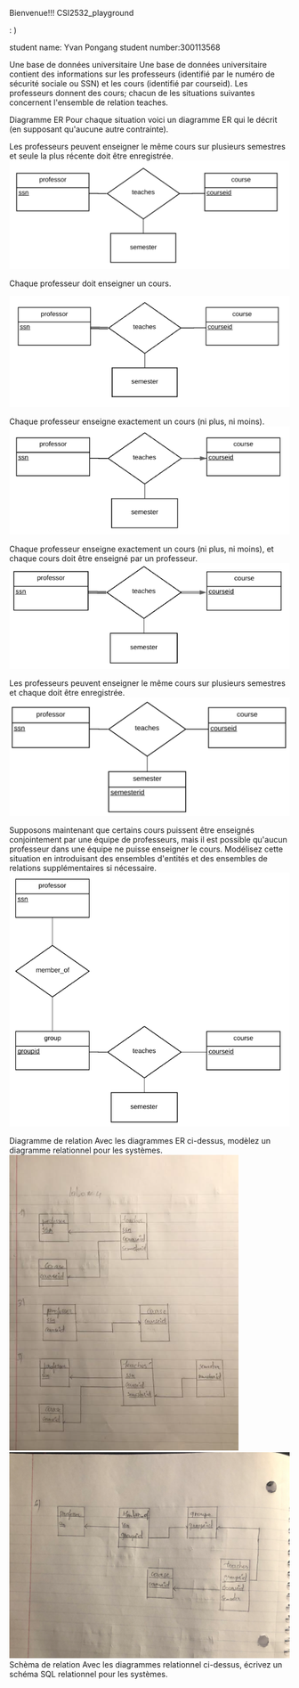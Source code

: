 Bienvenue!!! CSI2532_playground 

 : )

student name:  Yvan Pongang
student number:300113568



Une base de données universitaire
Une base de données universitaire contient des informations sur les professeurs (identifié par le numéro de sécurité sociale ou SSN) et les cours (identifié par courseid). Les professeurs donnent des cours; chacun de les situations suivantes concernent l'ensemble de relation teaches.

Diagramme ER
Pour chaque situation voici un diagramme ER qui le décrit (en supposant qu'aucune autre contrainte).

Les professeurs peuvent enseigner le même cours sur plusieurs semestres et seule la plus récente doit être enregistrée.
![ER #1](assets/er_01.png)

Chaque professeur doit enseigner un cours.

![ER #2](assets/er_02.png)

Chaque professeur enseigne exactement un cours (ni plus, ni moins).
![ER #3](assets/er_03.png)

Chaque professeur enseigne exactement un cours (ni plus, ni moins), et chaque cours doit être enseigné par un professeur.
![ER #4](assets/er_04.png)

Les professeurs peuvent enseigner le même cours sur plusieurs semestres et chaque doit être enregistrée.
![ER #5](assets/er_05.png)

Supposons maintenant que certains cours puissent être enseignés conjointement par une équipe de professeurs, mais il est possible qu'aucun professeur dans une équipe ne puisse enseigner le cours. Modélisez cette situation en introduisant des ensembles d'entités et des ensembles de relations supplémentaires si nécessaire.
![ER #6](assets/er_06.png)

Diagramme de relation
Avec les diagrammes ER ci-dessus, modèlez un diagramme relationnel pour les systèmes.
![](assets/dr1.PNG)
![](assets/dr2.PNG)
Schèma de relation
Avec les diagrammes relationnel ci-dessus, écrivez un schéma SQL relationnel pour les systèmes.
